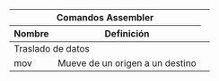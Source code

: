 <table align ="center">
  <thead>
    <tr>
      <th colspan="2"><b>Comandos Assembler<b><th> 
    </tr>
    <tr>
      <th>Nombre</th>
      <th>Definición</th>
    </tr>
  </thead>
  <tbody>
    <tr><td colspan="2">Traslado de datos</td></tr>
    <tr>
      <td>mov</td>
      <td>Mueve de un origen a un destino</td>
    </tr>
  </tbody>
</table>